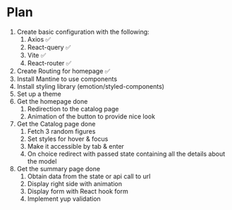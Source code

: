 # Plan

1. Create basic configuration with the following:
   1. Axios ✅
   2. React-query ✅
   3. Vite ✅
   4. React-router ✅
2. Create Routing for homepage ✅
3. Install Mantine to use components
4. Install styling library (emotion/styled-components)
5. Set up a theme
6. Get the homepage done
   1. Redirection to the catalog page
   2. Animation of the button to provide nice look
7. Get the Catalog page done
   1. Fetch 3 random figures
   2. Set styles for hover & focus
   3. Make it accessible by tab & enter
   4. On choice redirect with passed state containing all the details about the model
8. Get the summary page done
   1. Obtain data from the state or api call to url
   2. Display right side with animation
   3. Display form with React hook form
   4. Implement yup validation